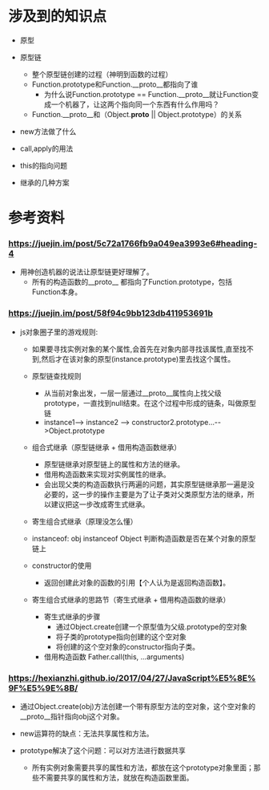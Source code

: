 # 涉及到的知识点
- 原型
- 原型链
    - 整个原型链创建的过程（神明到函数的过程）
    - Function.prototype和Function.__proto__都指向了谁
        - 为什么说Function.prototype == Function.__proto__就让Function变成一个机器了，让这两个指向同一个东西有什么作用吗？
    - Function.__proto__和（Object.__proto__ || Object.prototype）的关系
- new方法做了什么
- call,apply的用法
- this的指向问题

- 继承的几种方案



# 参考资料

### https://juejin.im/post/5c72a1766fb9a049ea3993e6#heading-4
- 用神创造机器的说法让原型链更好理解了。
    - 所有的构造函数的__proto__ 都指向了Function.prototype，包括Function本身。


### https://juejin.im/post/58f94c9bb123db411953691b
- js对象圈子里的游戏规则:
    - 如果要寻找实例对象的某个属性,会首先在对象内部寻找该属性,直至找不到,然后才在该对象的原型(instance.prototype)里去找这个属性。
    - 原型链查找规则
        - 从当前对象出发，一层一层通过__proto__属性向上找父级prototype，一直找到null结束。在这个过程中形成的链条，叫做原型链
        - instance1--> instance2 --> constructor2.prototype…-->Object.prototype

    - 组合式继承（原型链继承 + 借用构造函数继承）
        - 原型链继承对原型链上的属性和方法的继承。
        - 借用构造函数来实现对实例属性的继承。
        - 会出现父类的构造函数执行两遍的问题，其实原型链继承那一遍是没必要的，这一步的操作主要是为了让子类对父类原型方法的继承，所以建议把这一步改成寄生式继承。

    - 寄生组合式继承（原理没怎么懂）

    - instanceof:  obj instanceof Object  判断构造函数是否在某个对象的原型链上

    - constructor的使用
        - 返回创建此对象的函数的引用【个人认为是返回构造函数】。


    - 寄生组合式继承的思路节（寄生式继承 + 借用构造函数的继承）
        - 寄生式继承的步骤
            - 通过Object.create创建一个原型值为父级.prototype的空对象
            - 将子类的prototype指向创建的这个空对象
            - 将创建的这个空对象的constructor指向子类。
        - 借用构造函数
            Father.call(this, ...arguments)



### https://hexianzhi.github.io/2017/04/27/JavaScript%E5%8E%9F%E5%9E%8B/
- 通过Object.create(obj)方法创建一个带有原型方法的空对象，这个空对象的__proto__指针指向obj这个对象。

- new运算符的缺点：无法共享属性和方法。
- prototype解决了这个问题：可以对方法进行数据共享
    - 所有实例对象需要共享的属性和方法，都放在这个prototype对象里面；那些不需要共享的属性和方法，就放在构造函数里面。

